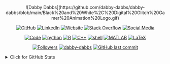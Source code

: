 <p align="center">
    ![Dabby Dabbs](https://github.com/dabby-dabbs/dabby-dabbs/blob/main/Black%20and%20White%2C%20Digital%20Glitch%20Gamer%20Animation%20Logo.gif)
</p>

<p align="center">
    <a href="https://github.com/dabby-dabbs" target="_blank"><img alt="GitHub" src="https://img.shields.io/badge/-@dabby--dabbs-181717?style=flat-square&logo=GitHub&logoColor=white"></a>
    <a href="https://www.linkedin.com/in/your-linkedin-profile" target="_blank"><img alt="LinkedIn" src="https://img.shields.io/badge/-LinkedIn-0077B5?style=flat-square&logo=Linkedin&logoColor=white"></a>
    <a href="https://www.your-website.com" target="_blank"><img alt="Website" src="https://img.shields.io/badge/-Website-1e87f0?style=flat-square&logo=Google-Chrome&logoColor=white"></a>
    <a href="https://stackoverflow.com/users/your-stackoverflow-id" target="_blank"><img alt="Stack Overflow" src="https://img.shields.io/badge/-Stack%20Overflow-FE7A16?style=flat-square&logo=Stack-Overflow&logoColor=white"></a>
    <a href="https://your-other-social-media-profile" target="_blank"><img alt="Social Media" src="https://img.shields.io/badge/-Social%20Media-000000?style=flat-square&logo=your-social-media-icon&logoColor=white"></a>
</p>

<p align="center">
    <a href="https://github.com/dabby-dabbs?tab=repositories" target="_blank"><img alt="Code" src="https://img.shields.io/badge/-code-000000?style=flat-square&logo=Plex&logoColor=white"></a>
    <a href="https://github.com/dabby-dabbs?tab=repositories&language=python" target="_blank"><img alt="python" src="https://img.shields.io/badge/-python-3776AB?style=flat-square&logo=Python&logoColor=white"></a>
    <a href="https://github.com/dabby-dabbs?tab=repositories&language=r" target="_blank"><img alt="R" src="https://img.shields.io/badge/-R-276DC3?style=flat-square&logo=R&logoColor=white"></a>
    <a href="https://github.com/dabby-dabbs?tab=repositories&language=c%2B%2B" target="_blank"><img alt="C++" src="https://img.shields.io/badge/-C%2B%2B-00599C?style=flat-square&logo=C%2B%2B&logoColor=white"></a>
    <a href="https://github.com/dabby-dabbs?tab=repositories&language=shell" target="_blank"><img alt="shell" src="https://img.shields.io/badge/-shell-5391FE?style=flat-square&logo=PowerShell&logoColor=white"></a>
    <a href="https://github.com/dabby-dabbs?tab=repositories&language=matlab" target="_blank"><img alt="MATLAB" src="https://img.shields.io/badge/-MATLAB-0076A8?style=flat-square&logo=Mathworks&logoColor=white"></a>
    <a href="https://github.com/dabby-dabbs?tab=repositories&language=TeX" target="_blank"><img alt="LaTeX" src="https://img.shields.io/badge/-LaTeX-008080?style=flat-square&logo=LaTeX&logoColor=white"></a>
</p>

<p align="center">
    <a href="https://github.com/dabby-dabbs?tab=followers" target="_blank"><img alt="Followers" src="https://img.shields.io/github/followers/dabby-dabbs?style=flat-square&logo=RSS&logoColor=white"></a>
    <a href="https://github.com/dabby-dabbs" target="_blank"><img alt="dabby-dabbs" src="https://badges.pufler.dev/visits/dabby-dabbs/dabby-dabbs?logo=GitHub&label=visits&color=success&logoColor=white&style=flat-square"/></a>
    <!--<a href="https://github.com/dabby-dabbs" target="_blank"><img alt="profile hits" src="https://img.shields.io/jsdelivr/gh/hw/dabby-dabbs/dabby-dabbs?label=hits&style=flat-square"></a>-->
    <a href="https://github.com/dabby-dabbs/dabby-dabbs" target="_blank"><img alt="GitHub last commit" src="https://img.shields.io/github/last-commit/dabby-dabbs/dabby-dabbs?label=profile%20updated&style=flat-square"></a>
</p>

<details>
<summary>Click for GitHub Stats</summary>
<p align="center">
    <img alt="GitHub Stats" src="https://github-readme-stats.vercel.app/api?username=dabby-dabbs&show_icons=true&hide=issues&icon_color=000000&hide_border=true&title_color=5391FE&text_color=555">
    <br>
    <img alt="Top Language" src="https://github-readme-stats.vercel.app/api/top-langs/?username=dabby-dabbs&hide=html,&hide_border=true&title_color=5391FE&text_color=555">
</p>
</details>
